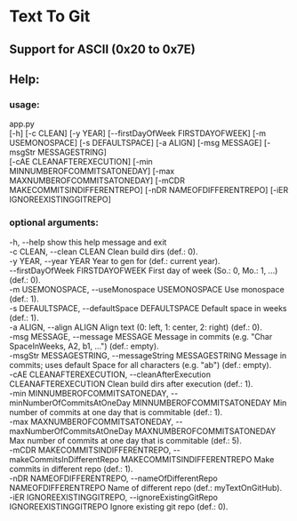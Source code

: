 # Text To Git

## Support for ASCII (0x20 to 0x7E)

## Help:

### usage: <br />

app.py<br />
[-h] [-c CLEAN] [-y YEAR] [--firstDayOfWeek FIRSTDAYOFWEEK] [-m USEMONOSPACE] [-s DEFAULTSPACE] [-a ALIGN] [-msg MESSAGE] [-msgStr MESSAGESTRING] <br />
[-cAE CLEANAFTEREXECUTION] [-min MINNUMBEROFCOMMITSATONEDAY] [-max MAXNUMBEROFCOMMITSATONEDAY] [-mCDR MAKECOMMITSINDIFFERENTREPO]
[-nDR NAMEOFDIFFERENTREPO] [-iER IGNOREEXISTINGGITREPO] <br/>

### optional arguments: <br />

-h, --help show this help message and exit <br />
-c CLEAN, --clean CLEAN Clean build dirs (def.: 0). <br />
-y YEAR, --year YEAR Year to gen for (def.: current year). <br />
--firstDayOfWeek FIRSTDAYOFWEEK First day of week (So.: 0, Mo.: 1, ...) (def.: 0). <br />
-m USEMONOSPACE, --useMonospace USEMONOSPACE Use monospace (def.: 1). <br />
-s DEFAULTSPACE, --defaultSpace DEFAULTSPACE Default space in weeks (def.: 1). <br />
-a ALIGN, --align ALIGN Align text (0: left, 1: center, 2: right) (def.: 0). <br />
-msg MESSAGE, --message MESSAGE Message in commits (e.g. "Char SpaceInWeeks, A2, b1, ...") (def.: empty). <br />
-msgStr MESSAGESTRING, --messageString MESSAGESTRING Message in commits; uses default Space for all characters (e.g. "ab") (def.: empty). <br />
-cAE CLEANAFTEREXECUTION, --cleanAfterExecution CLEANAFTEREXECUTION Clean build dirs after execution (def.: 1). <br />
-min MINNUMBEROFCOMMITSATONEDAY, --minNumberOfCommitsAtOneDay MINNUMBEROFCOMMITSATONEDAY Min number of commits at one day that is commitable (def.: 1). <br />
-max MAXNUMBEROFCOMMITSATONEDAY, --maxNumberOfCommitsAtOneDay MAXNUMBEROFCOMMITSATONEDAY Max number of commits at one day that is commitable (def.: 5). <br />
-mCDR MAKECOMMITSINDIFFERENTREPO, --makeCommitsInDifferentRepo MAKECOMMITSINDIFFERENTREPO Make commits in different repo (def.: 1). <br />
-nDR NAMEOFDIFFERENTREPO, --nameOfDifferentRepo NAMEOFDIFFERENTREPO Name of different repo (def.: myTextOnGitHub). <br />
-iER IGNOREEXISTINGGITREPO, --ignoreExistingGitRepo IGNOREEXISTINGGITREPO Ignore existing git repo (def.: 0). <br />
